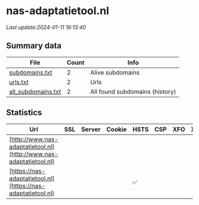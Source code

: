 # nas-adaptatietool.nl
*Last update:2024-01-11 16:13:40*
## Summary data
| File       | Count | Info |
|------------|-------|------|
|[subdomains.txt](/data/nas-adaptatietool/subdomains.txt)|2|Alive subdomains|
|[urls.txt](/data/nas-adaptatietool/urls.txt)|2|Urls|
|[all_subdomains.txt](/data/nas-adaptatietool/all_subdomains.txt)|2|All found subdomains (history)|
## Statistics
| Url | SSL | Server | Cookie | HSTS | CSP | XFO | XXP | RP | Tech |
|------------|-------|------|------|------|------|------|------|------|------|
|[http://www.nas-adaptatietool.nl](http://www.nas-adaptatietool.nl)| | | | | | | |:white_check_mark: | || |
|[https://nas-adaptatietool.nl](https://nas-adaptatietool.nl)| | | |:white_check_mark: | | | | |:white_check_mark: | |HSTS| |